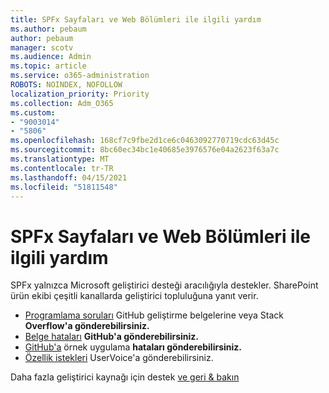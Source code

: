 ```yaml
---
title: SPFx Sayfaları ve Web Bölümleri ile ilgili yardım
ms.author: pebaum
author: pebaum
manager: scotv
ms.audience: Admin
ms.topic: article
ms.service: o365-administration
ROBOTS: NOINDEX, NOFOLLOW
localization_priority: Priority
ms.collection: Adm_O365
ms.custom:
- "9003014"
- "5806"
ms.openlocfilehash: 168cf7c9fbe2d1ce6c0463092770719cdc63d45c
ms.sourcegitcommit: 8bc60ec34bc1e40685e3976576e04a2623f63a7c
ms.translationtype: MT
ms.contentlocale: tr-TR
ms.lasthandoff: 04/15/2021
ms.locfileid: "51811548"
---
```

# <a name="help-with-spfx-pages-and-web-parts"></a>SPFx Sayfaları ve Web Bölümleri ile ilgili yardım

SPFx yalnızca Microsoft geliştirici desteği aracılığıyla destekler. SharePoint ürün ekibi çeşitli kanallarda geliştirici topluluğuna yanıt verir.

- [Programlama soruları](https://docs.microsoft.com/sharepoint/dev/support-feedback#programming-questions) GitHub geliştirme belgelerine veya Stack **Overflow'a gönderebilirsiniz.** 
- [Belge hataları](https://docs.microsoft.com/sharepoint/dev/support-feedback#documentation-bugs) **GitHub'a gönderebilirsiniz.**
- [GitHub'a](https://docs.microsoft.com/sharepoint/dev/support-feedback#sample-application-bugs) örnek uygulama **hataları gönderebilirsiniz.**
- [Özellik istekleri](https://docs.microsoft.com/sharepoint/dev/support-feedback#feature-requests)  UserVoice'a gönderebilirsiniz.

Daha fazla geliştirici kaynağı için destek  [ve geri & bakın](https://docs.microsoft.com/sharepoint/dev/support-feedback)